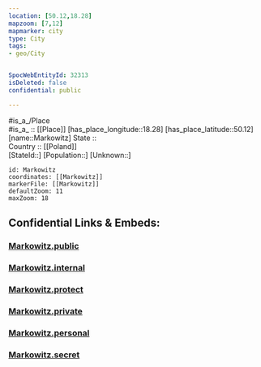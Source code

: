 ```yaml
---
location: [50.12,18.28] 
mapzoom: [7,12] 
mapmarker: city 
type: City
tags:
- geo/City


SpocWebEntityId: 32313
isDeleted: false
confidential: public

---
```

#is_a_/Place  
#is_a_ :: [[Place]] 
[has_place_longitude::18.28] 
[has_place_latitude::50.12] 
[name::Markowitz] 
State ::  
Country :: [[Poland]]  
[StateId::] 
[Population::] 
[Unknown::] 


```leaflet
id: Markowitz
coordinates: [[Markowitz]] 
markerFile: [[Markowitz]] 
defaultZoom: 11 
maxZoom: 18
```


## Confidential Links & Embeds: 

### [Markowitz.public](/_public/\Earth\Continent\Europe\Europe~East\Poland\Provinces~Poland\Silesian\CityMarkowitz.public.md) 

### [Markowitz.internal](/_internal/\Earth\Continent\Europe\Europe~East\Poland\Provinces~Poland\Silesian\CityMarkowitz.internal.md) 

### [Markowitz.protect](/_protect/\Earth\Continent\Europe\Europe~East\Poland\Provinces~Poland\Silesian\CityMarkowitz.protect.md) 

### [Markowitz.private](/_private/\Earth\Continent\Europe\Europe~East\Poland\Provinces~Poland\Silesian\CityMarkowitz.private.md) 

### [Markowitz.personal](/_personal/\Earth\Continent\Europe\Europe~East\Poland\Provinces~Poland\Silesian\CityMarkowitz.personal.md) 

### [Markowitz.secret](/_secret/\Earth\Continent\Europe\Europe~East\Poland\Provinces~Poland\Silesian\CityMarkowitz.secret.md)

